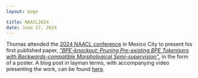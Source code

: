 ```yaml
---
layout: page

title: NAACL2024
date: June 17, 2024
---
```


Thomas attended the [2024 NAACL conference](https://2024.naacl.org/) in Mexico City to present his first published paper, [*"BPE-knockout: Pruning Pre-existing BPE Tokenisers with Backwards-compatible Morphological Semi-supervision"*](https://aclanthology.org/2024.naacl-long.324/), in the form of a poster. A blog post in layman terms, with accompanying video presenting the work, can be found [here](https://pieter.ai/bpe-knockout/).
